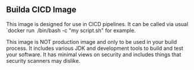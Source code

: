 ## Builda CICD Image
This image is designed for use in CICD pipelines. It can be called via usual `docker run <image> /bin/bash -c "my script.sh" for example.

This image is NOT production image and only to be used in your build process. It includes various JDK and development tools to build and test your software. It has minimal views on security and includes things that security scanners may dislike.
  